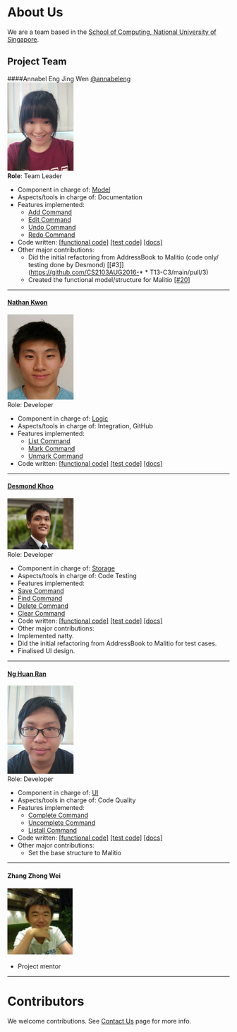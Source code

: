 # About Us

We are a team based in the [School of Computing, National University of Singapore](http://www.comp.nus.edu.sg).

## Project Team

####Annabel Eng Jing Wen [@annabeleng](http://github.com/annabeleng)  <br>
<img src="images/AnnabelEng.jpg" width="150"><br>
**Role**: Team Leader <br>
* Component in charge of: [Model](https://github.com/CS2103AUG2016-T13-C3/main/blob/master/docs/DeveloperGuide.md#model-component) <br>
* Aspects/tools in charge of: Documentation <br>
* Features implemented: <br>
   * [Add Command](https://github.com/CS2103AUG2016-T13-C3/main/blob/master/docs/UserGuide.md#adding-a-task-add) <br>
   * [Edit Command](https://github.com/CS2103AUG2016-T13-C3/main/blob/master/docs/UserGuide.md#edit-a-task--edit) <br>
   * [Undo Command](https://github.com/CS2103AUG2016-T13-C3/main/blob/master/docs/UserGuide.md#undo-the-most-recent-action-undo) <br>
   * [Redo Command](https://github.com/CS2103AUG2016-T13-C3/main/blob/master/docs/UserGuide.md#redo-the-most-recent-action-redo) <br>
* Code written: [[functional code]](https://github.com/CS2103AUG2016-T13-C3/main/blob/master/collated/main/A0129595N.md) [[test code]](https://github.com/CS2103AUG2016-T13-C3/main/blob/master/collated/test/A0129595N.md) [[docs]](https://github.com/CS2103AUG2016-T13-C3/main/blob/master/collated/docs/A0129595N.md) <br>
* Other major contributions: <br>
   * Did the initial refactoring from AddressBook to Malitio (code only/ testing done by Desmond) [[#3]](https://github.com/CS2103AUG2016-* * T13-C3/main/pull/3) <br>
   * Created the functional model/structure for Malitio [[#20]](https://github.com/CS2103AUG2016-T13-C3/main/pull/20)

-----

#### [Nathan Kwon](https://github.com/kwonn)
<img src="images/NathanKwon.jpg" width="150"><br>
Role: Developer <br>  
* Component in charge of: [Logic](https://github.com/CS2103AUG2016-T13-C3/main/blob/master/docs/DeveloperGuide.md#logic-component) <br>
* Aspects/tools in charge of: Integration, GitHub <br>
* Features implemented: <br>
   * [List Command](https://github.com/CS2103AUG2016-T13-C3/main/blob/master/docs/UserGuide.md#listing-tasks-list) <br>
   * [Mark Command](https://github.com/CS2103AUG2016-T13-C3/main/blob/master/docs/UserGuide.md#marking-as-priority--mark) <br>
   * [Unmark Command](https://github.com/CS2103AUG2016-T13-C3/main/blob/master/docs/UserGuide.md#marking-as-priority--unmark) <br>
* Code written: [[functional code]](https://github.com/CS2103AUG2016-T13-C3/main/blob/master/collated/main/A0153006W.md) [[test code]](https://github.com/CS2103AUG2016-T13-C3/main/blob/master/collated/test/A0153006W.md) [[docs]](https://github.com/CS2103AUG2016-T13-C3/main/blob/master/collated/docs/A0153006W.md)

-----

#### [Desmond Khoo](http://github.com/DesmondKhoo) 
<img src="images/DesmondKhoo.jpg" width="150"><br>
Role: Developer <br>  
* Component in charge of: [Storage](https://github.com/CS2103AUG2016-T13-C3/main/blob/master/docs/DeveloperGuide.md#storage-component) <br>
* Aspects/tools in charge of: Code Testing <br>
* Features implemented: <br>
 * [Save Command](https://github.com/CS2103AUG2016-T13-C3/main/blob/master/docs/UserGuide.md#specifying-location-of-local-data-file-save) <br>
 * [Find Command](https://github.com/CS2103AUG2016-T13-C3/main/blob/master/docs/UserGuide.md#finding-all-deadlinesfloating-tasksevents-containing-any-keyword-in-their-names-and-tags-find) <br>
 * [Delete Command](https://github.com/CS2103AUG2016-T13-C3/main/blob/master/docs/UserGuide.md#deleting-a-task--delete) <br>
 * [Clear Command](https://github.com/CS2103AUG2016-T13-C3/main/blob/master/docs/UserGuide.md#clearing-multiple-entries--clear) <br>
* Code written: [[functional code]](https://github.com/CS2103AUG2016-T13-C3/main/blob/master/collated/main/a0126633j.md) [[test code]](https://github.com/CS2103AUG2016-T13-C3/main/blob/master/collated/test/a0126633j.md) [[docs]](https://github.com/CS2103AUG2016-T13-C3/main/blob/master/collated/docs/a0126633j.md) <br>
* Other major contributions: <br>
 * Implemented natty.
 * Did the initial refactoring from AddressBook to Malitio for test cases.
 * Finalised UI design. 
 
-----

#### [Ng Huan Ran](https://github.com/shusiner)
<img src="images/NgHuanRan.jpg" width="150"><br>
Role: Developer <br>  
* Component in charge of: [UI](https://github.com/CS2103AUG2016-T13-C3/main/blob/master/docs/DeveloperGuide.md#ui-component) <br>
* Aspects/tools in charge of: Code Quality <br>
* Features implemented: <br>
   * [Complete Command](https://github.com/CS2103AUG2016-T13-C3/main/blob/master/docs/UserGuide.md#completing-a-floating-task-or-deadline-complete) <br>
   * [Uncomplete Command](https://github.com/CS2103AUG2016-T13-C3/main/blob/master/docs/UserGuide.md#uncompleting-a-floating-task-or-deadline-uncomplete) <br>
   * [Listall Command](https://github.com/CS2103AUG2016-T13-C3/main/blob/master/docs/UserGuide.md#list-all-task-from-beginning-of-time-listall) <br>
* Code written: [[functional code]](https://github.com/CS2103AUG2016-T13-C3/main/blob/master/collated/main/A0122460W.md) [[test code]](https://github.com/CS2103AUG2016-T13-C3/main/blob/master/collated/test/A0122460W.md) [[docs]](https://github.com/CS2103AUG2016-T13-C3/main/blob/master/collated/docs/A0122460W.md) <br>
* Other major contributions: <br>
  * Set the base structure to Malitio 

-----

#### Zhang Zhong Wei
<img src="images/mentor.JPG" width = "150"><br>
* Project mentor

-----

# Contributors

We welcome contributions. See [Contact Us](ContactUs.md) page for more info.
